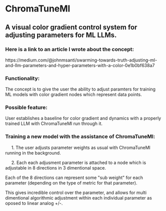 # **ChromaTuneMl**
## A visual color gradient control system for adjusting parameters for ML LLMs.
### Here is a link to an article I wrote about the concept:<br>
<p> https://medium.com/@johnmsanti/swarming-towards-truth-adjusting-ml-and-llm-parameters-and-hyper-parameters-with-a-color-0e1b0bf638a7 </p>

### Functionality:
<p>The concept is to give the user the ability to adjust paramters for training ML models with color gradient nodes which represent data points.</p>

### Possible feature:
<p>User establishes a baseline for color gradient and dynamics with a properly trained LLM with ChromaTuneMl run through it.</p>

 ### Training a new model with the assistance of ChromaTuneMl:
 </p><p>&nbsp;&nbsp;&nbsp;&nbsp;&nbsp;1. The user adjusts parameter weights as usual with ChromaTuneMl running in the background.</p>
<p>&nbsp;&nbsp;&nbsp;&nbsp;&nbsp;2. Each each adjusment parameter is attached to a node which is adjustable in 8 directions in 3 dimentional space.</p>
<p>Each of the 8 directions can represent some "sub weight" for each parameter (depending on the type of metric for that parameter).</p>
<p>This gives incredible control over the parameter, and allows for multi dimentional algorithmic adjustment within each individual parameter as oposed to linear analog +/-.</p>
